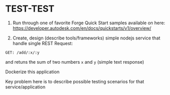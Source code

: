 # TEST-TEST

1. Run through one of favorite Forge Quick Start samples available on here: https://developer.autodesk.com/en/docs/quickstarts/v1/overview/

2. Create, design (describe tools/frameworks) simple nodejs service that handle single REST Request:
 ```
 GET: /add/:x/:y
 ```
 and retuns the sum of two numbers `x` and `y` (simple text response)
 
 Dockerize this application
 
 Key problem here is to describe possible testing scenarios for that service/application
 

